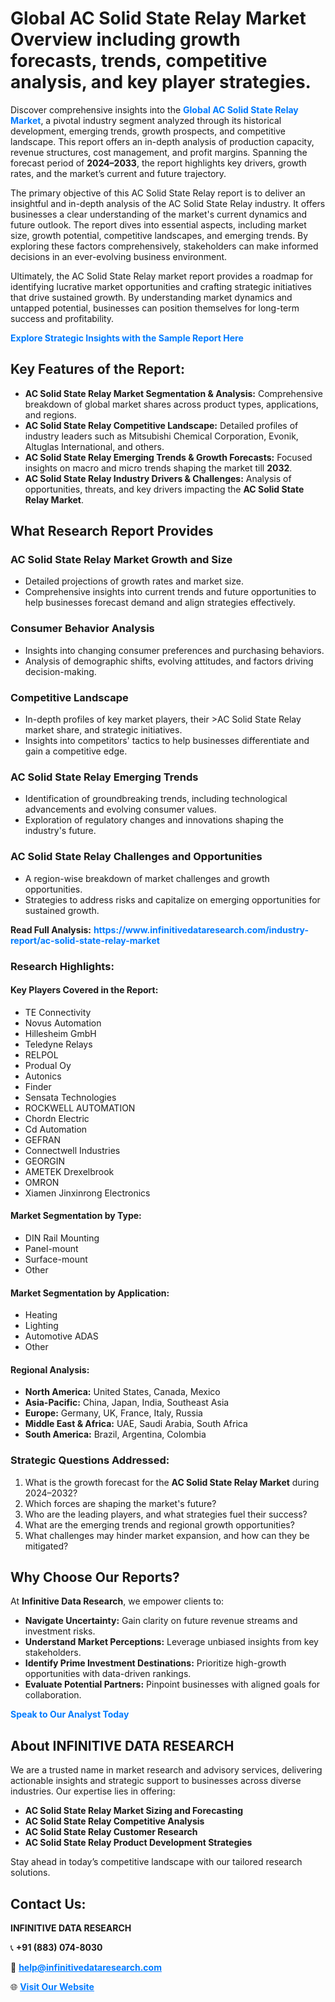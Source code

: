 <h1>Global AC Solid State Relay Market Overview including growth forecasts, trends, competitive analysis, and key player strategies.</h1>
<p>
Discover comprehensive insights into the 
<a href="https://www.infinitivedataresearch.com/industry-report/ac-solid-state-relay-market" rel="dofollow" style="color: #007BFF; text-decoration: none;"><strong>Global AC Solid State Relay Market</strong></a>, a pivotal industry segment analyzed through its historical development, emerging trends, growth prospects, and competitive landscape. This report offers an in-depth analysis of production capacity, revenue structures, cost management, and profit margins. Spanning the forecast period of <strong>2024–2033</strong>, the report highlights key drivers, growth rates, and the market’s current and future trajectory.
</p>
<p>
The primary objective of this AC Solid State Relay report is to deliver an insightful and in-depth analysis of the AC Solid State Relay industry. It offers businesses a clear understanding of the market's current dynamics and future outlook. The report dives into essential aspects, including market size, growth potential, competitive landscapes, and emerging trends. By exploring these factors comprehensively, stakeholders can make informed decisions in an ever-evolving business environment.
</p>
<p>
Ultimately, the AC Solid State Relay market report provides a roadmap for identifying lucrative market opportunities and crafting strategic initiatives that drive sustained growth. By understanding market dynamics and untapped potential, businesses can position themselves for long-term success and profitability.
</p>
<p>
<a href="https://www.infinitivedataresearch.com/request-sample/reportId=106562" style="color: #007BFF; text-decoration: none;"><strong>Explore Strategic Insights with the Sample Report Here</strong></a>
</p>

<h2>Key Features of the Report:</h2>
<ul>
<li><strong>AC Solid State Relay Market Segmentation & Analysis:</strong> Comprehensive breakdown of global market shares across product types, applications, and regions.</li>
<li><strong>AC Solid State Relay Competitive Landscape:</strong> Detailed profiles of industry leaders such as Mitsubishi Chemical Corporation, Evonik, Altuglas International, and others.</li>
<li><strong>AC Solid State Relay Emerging Trends & Growth Forecasts:</strong> Focused insights on macro and micro trends shaping the market till <strong>2032</strong>.</li>
<li><strong>AC Solid State Relay Industry Drivers & Challenges:</strong> Analysis of opportunities, threats, and key drivers impacting the <strong>AC Solid State Relay Market</strong>.</li>
</ul>

<h2>What Research Report Provides</h2>
<h3>AC Solid State Relay Market Growth and Size</h3>
<ul>
<li>Detailed projections of growth rates and market size.</li>
<li>Comprehensive insights into current trends and future opportunities to help businesses forecast demand and align strategies effectively.</li>
</ul>

<h3>Consumer Behavior Analysis</h3>
<ul>
<li>Insights into changing consumer preferences and purchasing behaviors.</li>
<li>Analysis of demographic shifts, evolving attitudes, and factors driving decision-making.</li>
</ul>

<h3>Competitive Landscape</h3>
<ul>
<li>In-depth profiles of key market players, their >AC Solid State Relay market share, and strategic initiatives.</li>
<li>Insights into competitors' tactics to help businesses differentiate and gain a competitive edge.</li>
</ul>

<h3>AC Solid State Relay Emerging Trends</h3>
<ul>
<li>Identification of groundbreaking trends, including technological advancements and evolving consumer values.</li>
<li>Exploration of regulatory changes and innovations shaping the industry's future.</li>
</ul>

<h3>AC Solid State Relay Challenges and Opportunities</h3>
<ul>
<li>A region-wise breakdown of market challenges and growth opportunities.</li>
<li>Strategies to address risks and capitalize on emerging opportunities for sustained growth.</li>
</ul>
<p><strong>Read Full Analysis:</strong> <a href="https://www.infinitivedataresearch.com/industry-report/ac-solid-state-relay-market" rel="dofollow" style="color: #007BFF; text-decoration: none;"><strong>https://www.infinitivedataresearch.com/industry-report/ac-solid-state-relay-market</strong></a></p>
<h3>Research Highlights:</h3>
<h4>Key Players Covered in the Report:</h4>
<ul><li>TE Connectivity</li><li>Novus Automation</li><li>Hillesheim GmbH</li><li>Teledyne Relays</li><li>RELPOL</li><li>Produal Oy</li><li>Autonics</li><li>Finder</li><li>Sensata Technologies</li><li>ROCKWELL AUTOMATION</li><li>Chordn Electric</li><li>Cd Automation</li><li>GEFRAN</li><li>Connectwell Industries</li><li>GEORGIN</li><li>AMETEK Drexelbrook</li><li>OMRON</li><li>Xiamen Jinxinrong Electronics</li></ul>
<h4>Market Segmentation by Type:</h4>
<ul><li>DIN Rail Mounting</li><li>Panel-mount</li><li>Surface-mount</li><li>Other</li></ul>
<h4>Market Segmentation by Application:</h4>
<ul><li>Heating</li><li>Lighting</li><li>Automotive ADAS</li><li>Other</li></ul>

<h4>Regional Analysis:</h4>
<ul>
<li><strong>North America:</strong> United States, Canada, Mexico</li>
<li><strong>Asia-Pacific:</strong> China, Japan, India, Southeast Asia</li>
<li><strong>Europe:</strong> Germany, UK, France, Italy, Russia</li>
<li><strong>Middle East & Africa:</strong> UAE, Saudi Arabia, South Africa</li>
<li><strong>South America:</strong> Brazil, Argentina, Colombia</li>
</ul>

<h3>Strategic Questions Addressed:</h3>
<ol>
<li>What is the growth forecast for the <strong>AC Solid State Relay Market</strong> during 2024–2032?</li>
<li>Which forces are shaping the market's future?</li>
<li>Who are the leading players, and what strategies fuel their success?</li>
<li>What are the emerging trends and regional growth opportunities?</li>
<li>What challenges may hinder market expansion, and how can they be mitigated?</li>
</ol>

<h2>Why Choose Our Reports?</h2>
<p>At <strong>Infinitive Data Research</strong>, we empower clients to:</p>
<ul>
<li><strong>Navigate Uncertainty:</strong> Gain clarity on future revenue streams and investment risks.</li>
<li><strong>Understand Market Perceptions:</strong> Leverage unbiased insights from key stakeholders.</li>
<li><strong>Identify Prime Investment Destinations:</strong> Prioritize high-growth opportunities with data-driven rankings.</li>
<li><strong>Evaluate Potential Partners:</strong> Pinpoint businesses with aligned goals for collaboration.</li>
</ul>
<p><a href="https://www.infinitivedataresearch.com/industry-report/ac-solid-state-relay-market" rel="dofollow" style="color: #007BFF; text-decoration: none;"><strong>Speak to Our Analyst Today</strong></a></p>

<h2>About INFINITIVE DATA RESEARCH</h2>
<p>We are a trusted name in market research and advisory services, delivering actionable insights and strategic support to businesses across diverse industries. Our expertise lies in offering:</p>
<ul>
<li><strong>AC Solid State Relay Market Sizing and Forecasting</strong></li>
<li><strong>AC Solid State Relay Competitive Analysis</strong></li>
<li><strong>AC Solid State Relay Customer Research</strong></li>
<li><strong>AC Solid State Relay Product Development Strategies</strong></li>
</ul>
<p>Stay ahead in today’s competitive landscape with our tailored research solutions.</p>

<h2>Contact Us:</h2>
<p><strong>INFINITIVE DATA RESEARCH</strong></p>
<p>📞 <strong>+91 (883) 074-8030</strong></p>
<p>📧 <strong><a href="mailto:help@infinitivedataresearch.com" style="color: #007BFF;">help@infinitivedataresearch.com</a></strong></p>
<p>🌐 <strong><a href="https://www.infinitivedataresearch.com" rel="dofollow" style="color: #007BFF;">Visit Our Website</a></strong></p>